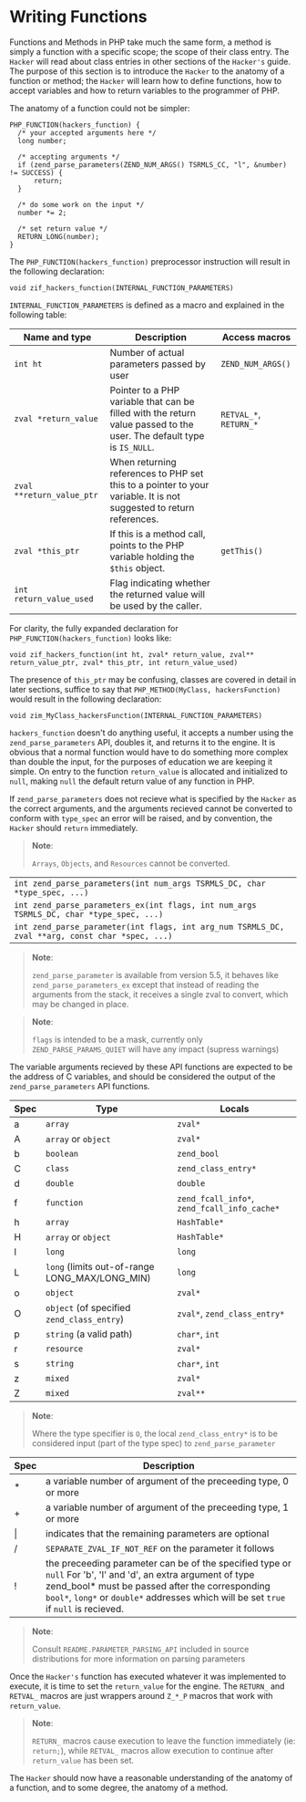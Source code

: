 Writing Functions
=================

Functions and Methods in PHP take much the same form, a method is simply
a function with a specific scope; the scope of their class entry. The
`Hacker` will read about class entries in other sections of the
`Hacker's` guide. The purpose of this section is to introduce the
`Hacker` to the anatomy of a function or method; the `Hacker` will learn
how to define functions, how to accept variables and how to return
variables to the programmer of PHP.

The anatomy of a function could not be simpler:

    PHP_FUNCTION(hackers_function) {
      /* your accepted arguments here */
      long number;
      
      /* accepting arguments */
      if (zend_parse_parameters(ZEND_NUM_ARGS() TSRMLS_CC, "l", &number) != SUCCESS) {
          return;
      }
      
      /* do some work on the input */
      number *= 2;
      
      /* set return value */
      RETURN_LONG(number);
    }

The `PHP_FUNCTION(hackers_function)` preprocessor instruction will
result in the following declaration:

    void zif_hackers_function(INTERNAL_FUNCTION_PARAMETERS)

`INTERNAL_FUNCTION_PARAMETERS` is defined as a macro and explained in
the following table:

| Name and type             | Description                                                                                                           | Access macros          |
|---------------------------|-----------------------------------------------------------------------------------------------------------------------|------------------------|
| `int ht`                  | Number of actual parameters passed by user                                                                            | `ZEND_NUM_ARGS()`      |
| `zval *return_value`      | Pointer to a PHP variable that can be filled with the return value passed to the user. The default type is `IS_NULL`. | `RETVAL_*`, `RETURN_*` |
| `zval **return_value_ptr` | When returning references to PHP set this to a pointer to your variable. It is not suggested to return references.    |                        |
| `zval *this_ptr`          | If this is a method call, points to the PHP variable holding the `$this` object.                                      | `getThis()`            |
| `int return_value_used`   | Flag indicating whether the returned value will be used by the caller.                                                |                        |

For clarity, the fully expanded declaration for
`PHP_FUNCTION(hackers_function)` looks like:

    void zif_hackers_function(int ht, zval* return_value, zval** return_value_ptr, zval* this_ptr, int return_value_used)

The presence of `this_ptr` may be confusing, classes are covered in
detail in later sections, suffice to say that
`PHP_METHOD(MyClass, hackersFunction)` would result in the following
declaration:

    void zim_MyClass_hackersFunction(INTERNAL_FUNCTION_PARAMETERS)

`hackers_function` doesn't do anything useful, it accepts a number using
the `zend_parse_parameters` API, doubles it, and returns it to the
engine. It is obvious that a normal function would have to do something
more complex than double the input, for the purposes of education we are
keeping it simple. On entry to the function `return_value` is allocated
and initialized to `null`, making `null` the default return value of any
function in PHP.

If `zend_parse_parameters` does not recieve what is specified by the
`Hacker` as the correct arguments, and the arguments recieved cannot be
converted to conform with `type_spec` an error will be raised, and by
convention, the `Hacker` should `return` immediately.

> **Note**:
>
> `Arrays`, `Objects`, and `Resources` cannot be converted.

|                                                                                                 |
|-------------------------------------------------------------------------------------------------|
| `int zend_parse_parameters(int num_args TSRMLS_DC, char *type_spec, ...)`                       |
| `int zend_parse_parameters_ex(int flags, int num_args TSRMLS_DC, char *type_spec, ...)`         |
| `int zend_parse_parameter(int flags, int arg_num TSRMLS_DC, zval **arg, const char *spec, ...)` |

> **Note**:
>
> `zend_parse_parameter` is available from version 5.5, it behaves like
> `zend_parse_parameters_ex` except that instead of reading the
> arguments from the stack, it receives a single zval to convert, which
> may be changed in place.

> **Note**:
>
> `flags` is intended to be a mask, currently only
> `ZEND_PARSE_PARAMS_QUIET` will have any impact (supress warnings)

The variable arguments recieved by these API functions are expected to
be the address of C variables, and should be considered the output of
the `zend_parse_parameters` API functions.

| Spec | Type                                             | Locals                                       |
|------|--------------------------------------------------|----------------------------------------------|
| a    | `array`                                          | `zval*`                                      |
| A    | `array` or `object`                              | `zval*`                                      |
| b    | `boolean`                                        | `zend_bool`                                  |
| C    | `class`                                          | `zend_class_entry*`                          |
| d    | `double`                                         | `double`                                     |
| f    | `function`                                       | `zend_fcall_info*`, `zend_fcall_info_cache*` |
| h    | `array`                                          | `HashTable*`                                 |
| H    | `array` or `object`                              | `HashTable*`                                 |
| l    | `long`                                           | `long`                                       |
| L    | `long` (limits out-of-range LONG\_MAX/LONG\_MIN) | `long`                                       |
| o    | `object`                                         | `zval*`                                      |
| O    | `object` (of specified `zend_class_entry`)       | `zval*`, `zend_class_entry*`                 |
| p    | `string` (a valid path)                          | `char*`, `int`                               |
| r    | `resource`                                       | `zval*`                                      |
| s    | `string`                                         | `char*`, `int`                               |
| z    | `mixed`                                          | `zval*`                                      |
| Z    | `mixed`                                          | `zval**`                                     |

> **Note**:
>
> Where the type specifier is `O`, the local `zend_class_entry*` is to
> be considered input (part of the type spec) to `zend_parse_parameter`

| Spec | Description                                                                                                                                                                                                                                                 |
|------|-------------------------------------------------------------------------------------------------------------------------------------------------------------------------------------------------------------------------------------------------------------|
| \*   | a variable number of argument of the preceeding type, 0 or more                                                                                                                                                                                             |
| \+   | a variable number of argument of the preceeding type, 1 or more                                                                                                                                                                                             |
| \|   | indicates that the remaining parameters are optional                                                                                                                                                                                                        |
| /    | `SEPARATE_ZVAL_IF_NOT_REF` on the parameter it follows                                                                                                                                                                                                      |
| !    | the preceeding parameter can be of the specified type or `null` For 'b', 'l' and 'd', an extra argument of type zend\_bool\* must be passed after the corresponding `bool*`, `long*` or `double*` addresses which will be set `true` if `null` is recieved. |

> **Note**:
>
> Consult `README.PARAMETER_PARSING_API` included in source
> distributions for more information on parsing parameters

Once the `Hacker's` function has executed whatever it was implemented to
execute, it is time to set the `return_value` for the engine. The
`RETURN_` and `RETVAL_` macros are just wrappers around `Z_*_P` macros
that work with `return_value`.

> **Note**:
>
> `RETURN_` macros cause execution to leave the function immediately
> (ie: `return;`), while `RETVAL_` macros allow execution to continue
> after `return_value` has been set.

The `Hacker` should now have a reasonable understanding of the anatomy
of a function, and to some degree, the anatomy of a method.
